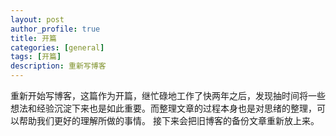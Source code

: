 ```yaml
---
layout: post
author_profile: true
title: 开篇
categories: [general]
tags: [开篇]
description: 重新写博客
---
```


重新开始写博客，这篇作为开篇，继忙碌地工作了快两年之后，发现抽时间将一些想法和经验沉淀下来也是如此重要。而整理文章的过程本身也是对思绪的整理，可以帮助我们更好的理解所做的事情。
接下来会把旧博客的备份文章重新放上来。
